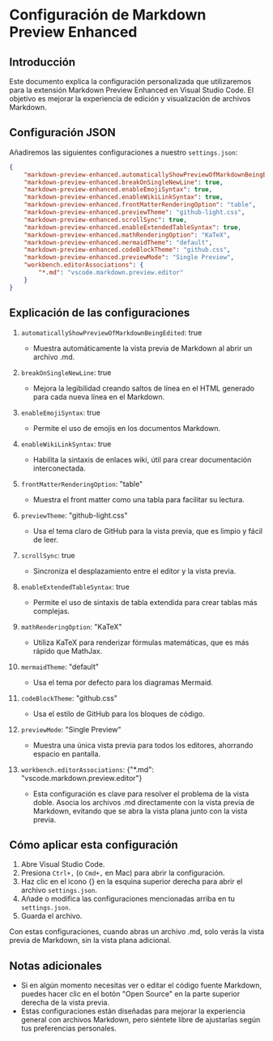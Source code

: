 # Configuración de Markdown Preview Enhanced

## Introducción

Este documento explica la configuración personalizada que utilizaremos para la extensión Markdown Preview Enhanced en Visual Studio Code. El objetivo es mejorar la experiencia de edición y visualización de archivos Markdown.

## Configuración JSON

Añadiremos las siguientes configuraciones a nuestro `settings.json`:

```json
{
	"markdown-preview-enhanced.automaticallyShowPreviewOfMarkdownBeingEdited": true,
	"markdown-preview-enhanced.breakOnSingleNewLine": true,
	"markdown-preview-enhanced.enableEmojiSyntax": true,
	"markdown-preview-enhanced.enableWikiLinkSyntax": true,
	"markdown-preview-enhanced.frontMatterRenderingOption": "table",
	"markdown-preview-enhanced.previewTheme": "github-light.css",
	"markdown-preview-enhanced.scrollSync": true,
	"markdown-preview-enhanced.enableExtendedTableSyntax": true,
	"markdown-preview-enhanced.mathRenderingOption": "KaTeX",
	"markdown-preview-enhanced.mermaidTheme": "default",
	"markdown-preview-enhanced.codeBlockTheme": "github.css",
	"markdown-preview-enhanced.previewMode": "Single Preview",
	"workbench.editorAssociations": {
		"*.md": "vscode.markdown.preview.editor"
	}
}
```

## Explicación de las configuraciones

1. `automaticallyShowPreviewOfMarkdownBeingEdited`: true

   - Muestra automáticamente la vista previa de Markdown al abrir un archivo .md.

2. `breakOnSingleNewLine`: true

   - Mejora la legibilidad creando saltos de línea en el HTML generado para cada nueva línea en el Markdown.

3. `enableEmojiSyntax`: true

   - Permite el uso de emojis en los documentos Markdown.

4. `enableWikiLinkSyntax`: true

   - Habilita la sintaxis de enlaces wiki, útil para crear documentación interconectada.

5. `frontMatterRenderingOption`: "table"

   - Muestra el front matter como una tabla para facilitar su lectura.

6. `previewTheme`: "github-light.css"

   - Usa el tema claro de GitHub para la vista previa, que es limpio y fácil de leer.

7. `scrollSync`: true

   - Sincroniza el desplazamiento entre el editor y la vista previa.

8. `enableExtendedTableSyntax`: true

   - Permite el uso de sintaxis de tabla extendida para crear tablas más complejas.

9. `mathRenderingOption`: "KaTeX"

   - Utiliza KaTeX para renderizar fórmulas matemáticas, que es más rápido que MathJax.

10. `mermaidTheme`: "default"

    - Usa el tema por defecto para los diagramas Mermaid.

11. `codeBlockTheme`: "github.css"

    - Usa el estilo de GitHub para los bloques de código.

12. `previewMode`: "Single Preview"

    - Muestra una única vista previa para todos los editores, ahorrando espacio en pantalla.

13. `workbench.editorAssociations`: {"\*.md": "vscode.markdown.preview.editor"}
    - Esta configuración es clave para resolver el problema de la vista doble. Asocia los archivos .md directamente con la vista previa de Markdown, evitando que se abra la vista plana junto con la vista previa.

## Cómo aplicar esta configuración

1. Abre Visual Studio Code.
2. Presiona `Ctrl+,` (o `Cmd+,` en Mac) para abrir la configuración.
3. Haz clic en el icono {} en la esquina superior derecha para abrir el archivo `settings.json`.
4. Añade o modifica las configuraciones mencionadas arriba en tu `settings.json`.
5. Guarda el archivo.

Con estas configuraciones, cuando abras un archivo .md, solo verás la vista previa de Markdown, sin la vista plana adicional.

## Notas adicionales

- Si en algún momento necesitas ver o editar el código fuente Markdown, puedes hacer clic en el botón "Open Source" en la parte superior derecha de la vista previa.
- Estas configuraciones están diseñadas para mejorar la experiencia general con archivos Markdown, pero siéntete libre de ajustarlas según tus preferencias personales.
